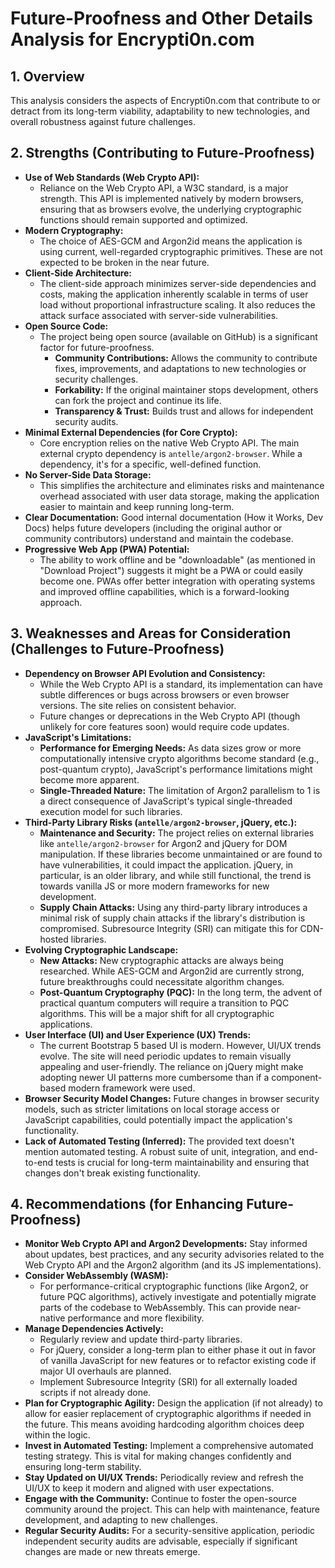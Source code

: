# Future-Proofness and Other Details Analysis for Encrypti0n.com

## 1. Overview

This analysis considers the aspects of Encrypti0n.com that contribute to or detract from its long-term viability, adaptability to new technologies, and overall robustness against future challenges.

## 2. Strengths (Contributing to Future-Proofness)

*   **Use of Web Standards (Web Crypto API):**
    *   Reliance on the Web Crypto API, a W3C standard, is a major strength. This API is implemented natively by modern browsers, ensuring that as browsers evolve, the underlying cryptographic functions should remain supported and optimized.
*   **Modern Cryptography:**
    *   The choice of AES-GCM and Argon2id means the application is using current, well-regarded cryptographic primitives. These are not expected to be broken in the near future.
*   **Client-Side Architecture:**
    *   The client-side approach minimizes server-side dependencies and costs, making the application inherently scalable in terms of user load without proportional infrastructure scaling. It also reduces the attack surface associated with server-side vulnerabilities.
*   **Open Source Code:**
    *   The project being open source (available on GitHub) is a significant factor for future-proofness.
        *   **Community Contributions:** Allows the community to contribute fixes, improvements, and adaptations to new technologies or security challenges.
        *   **Forkability:** If the original maintainer stops development, others can fork the project and continue its life.
        *   **Transparency & Trust:** Builds trust and allows for independent security audits.
*   **Minimal External Dependencies (for Core Crypto):**
    *   Core encryption relies on the native Web Crypto API. The main external crypto dependency is `antelle/argon2-browser`. While a dependency, it's for a specific, well-defined function.
*   **No Server-Side Data Storage:**
    *   This simplifies the architecture and eliminates risks and maintenance overhead associated with user data storage, making the application easier to maintain and keep running long-term.
*   **Clear Documentation:** Good internal documentation (How it Works, Dev Docs) helps future developers (including the original author or community contributors) understand and maintain the codebase.
*   **Progressive Web App (PWA) Potential:**
    *   The ability to work offline and be "downloadable" (as mentioned in "Download Project") suggests it might be a PWA or could easily become one. PWAs offer better integration with operating systems and improved offline capabilities, which is a forward-looking approach.

## 3. Weaknesses and Areas for Consideration (Challenges to Future-Proofness)

*   **Dependency on Browser API Evolution and Consistency:**
    *   While the Web Crypto API is a standard, its implementation can have subtle differences or bugs across browsers or even browser versions. The site relies on consistent behavior.
    *   Future changes or deprecations in the Web Crypto API (though unlikely for core features soon) would require code updates.
*   **JavaScript's Limitations:**
    *   **Performance for Emerging Needs:** As data sizes grow or more computationally intensive crypto algorithms become standard (e.g., post-quantum crypto), JavaScript's performance limitations might become more apparent.
    *   **Single-Threaded Nature:** The limitation of Argon2 parallelism to 1 is a direct consequence of JavaScript's typical single-threaded execution model for such libraries.
*   **Third-Party Library Risks (`antelle/argon2-browser`, jQuery, etc.):**
    *   **Maintenance and Security:** The project relies on external libraries like `antelle/argon2-browser` for Argon2 and jQuery for DOM manipulation. If these libraries become unmaintained or are found to have vulnerabilities, it could impact the application. jQuery, in particular, is an older library, and while still functional, the trend is towards vanilla JS or more modern frameworks for new development.
    *   **Supply Chain Attacks:** Using any third-party library introduces a minimal risk of supply chain attacks if the library's distribution is compromised. Subresource Integrity (SRI) can mitigate this for CDN-hosted libraries.
*   **Evolving Cryptographic Landscape:**
    *   **New Attacks:** New cryptographic attacks are always being researched. While AES-GCM and Argon2id are currently strong, future breakthroughs could necessitate algorithm changes.
    *   **Post-Quantum Cryptography (PQC):** In the long term, the advent of practical quantum computers will require a transition to PQC algorithms. This will be a major shift for all cryptographic applications.
*   **User Interface (UI) and User Experience (UX) Trends:**
    *   The current Bootstrap 5 based UI is modern. However, UI/UX trends evolve. The site will need periodic updates to remain visually appealing and user-friendly. The reliance on jQuery might make adopting newer UI patterns more cumbersome than if a component-based modern framework were used.
*   **Browser Security Model Changes:** Future changes in browser security models, such as stricter limitations on local storage access or JavaScript capabilities, could potentially impact the application's functionality.
*   **Lack of Automated Testing (Inferred):** The provided text doesn't mention automated testing. A robust suite of unit, integration, and end-to-end tests is crucial for long-term maintainability and ensuring that changes don't break existing functionality.

## 4. Recommendations (for Enhancing Future-Proofness)

*   **Monitor Web Crypto API and Argon2 Developments:** Stay informed about updates, best practices, and any security advisories related to the Web Crypto API and the Argon2 algorithm (and its JS implementations).
*   **Consider WebAssembly (WASM):**
    *   For performance-critical cryptographic functions (like Argon2, or future PQC algorithms), actively investigate and potentially migrate parts of the codebase to WebAssembly. This can provide near-native performance and more flexibility.
*   **Manage Dependencies Actively:**
    *   Regularly review and update third-party libraries.
    *   For jQuery, consider a long-term plan to either phase it out in favor of vanilla JavaScript for new features or to refactor existing code if major UI overhauls are planned.
    *   Implement Subresource Integrity (SRI) for all externally loaded scripts if not already done.
*   **Plan for Cryptographic Agility:** Design the application (if not already) to allow for easier replacement of cryptographic algorithms if needed in the future. This means avoiding hardcoding algorithm choices deep within the logic.
*   **Invest in Automated Testing:** Implement a comprehensive automated testing strategy. This is vital for making changes confidently and ensuring long-term stability.
*   **Stay Updated on UI/UX Trends:** Periodically review and refresh the UI/UX to keep it modern and aligned with user expectations.
*   **Engage with the Community:** Continue to foster the open-source community around the project. This can help with maintenance, feature development, and adapting to new challenges.
*   **Regular Security Audits:** For a security-sensitive application, periodic independent security audits are advisable, especially if significant changes are made or new threats emerge.
